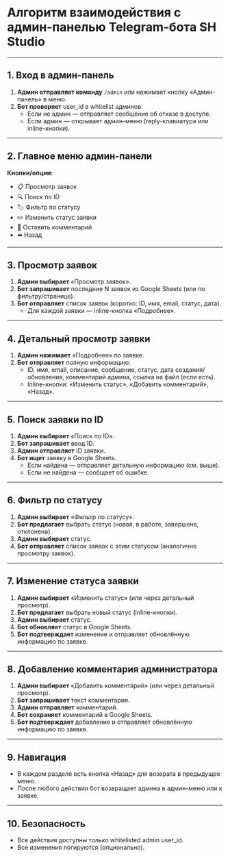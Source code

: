 # Алгоритм взаимодействия с админ-панелью Telegram-бота SH Studio

---

## 1. Вход в админ-панель

1. **Админ отправляет команду** `/admin` или нажимает кнопку «Админ-панель» в меню.
2. **Бот проверяет** user_id в whitelist админов.
   - Если не админ — отправляет сообщение об отказе в доступе.
   - Если админ — открывает админ-меню (reply-клавиатура или inline-кнопки).

---

## 2. Главное меню админ-панели

**Кнопки/опции:**
- 📋 Просмотр заявок
- 🔍 Поиск по ID
- 🏷️ Фильтр по статусу
- ✏️ Изменить статус заявки
- 💬 Оставить комментарий
- ⬅️ Назад

---

## 3. Просмотр заявок

1. **Админ выбирает** «Просмотр заявок».
2. **Бот запрашивает** последние N заявок из Google Sheets (или по фильтру/странице).
3. **Бот отправляет** список заявок (коротко: ID, имя, email, статус, дата).
   - Для каждой заявки — inline-кнопка «Подробнее».

---

## 4. Детальный просмотр заявки

1. **Админ нажимает** «Подробнее» по заявке.
2. **Бот отправляет** полную информацию:
   - ID, имя, email, описание, сообщение, статус, дата создания/обновления, комментарий админа, ссылка на файл (если есть).
   - Inline-кнопки: «Изменить статус», «Добавить комментарий», «Назад».

---

## 5. Поиск заявки по ID

1. **Админ выбирает** «Поиск по ID».
2. **Бот запрашивает** ввод ID.
3. **Админ отправляет** ID заявки.
4. **Бот ищет** заявку в Google Sheets.
   - Если найдена — отправляет детальную информацию (см. выше).
   - Если не найдена — сообщает об ошибке.

---

## 6. Фильтр по статусу

1. **Админ выбирает** «Фильтр по статусу».
2. **Бот предлагает** выбрать статус (новая, в работе, завершена, отклонена).
3. **Админ выбирает** статус.
4. **Бот отправляет** список заявок с этим статусом (аналогично просмотру заявок).

---

## 7. Изменение статуса заявки

1. **Админ выбирает** «Изменить статус» (или через детальный просмотр).
2. **Бот предлагает** выбрать новый статус (inline-кнопки).
3. **Админ выбирает** статус.
4. **Бот обновляет** статус в Google Sheets.
5. **Бот подтверждает** изменение и отправляет обновлённую информацию по заявке.

---

## 8. Добавление комментария администратора

1. **Админ выбирает** «Добавить комментарий» (или через детальный просмотр).
2. **Бот запрашивает** текст комментария.
3. **Админ отправляет** комментарий.
4. **Бот сохраняет** комментарий в Google Sheets.
5. **Бот подтверждает** добавление и отправляет обновлённую информацию по заявке.

---

## 9. Навигация

- В каждом разделе есть кнопка «Назад» для возврата в предыдущее меню.
- После любого действия бот возвращает админа в админ-меню или к заявке.

---

## 10. Безопасность

- Все действия доступны только whitelisted admin user_id.
- Все изменения логируются (опционально). 